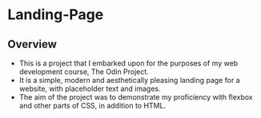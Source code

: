 # Landing-Page

## Overview
- This is a project that I embarked upon for the purposes of my web development course, The Odin Project.
- It is a simple, modern and aesthetically pleasing landing page for a website, with placeholder text and images.
- The aim of the project was to demonstrate my proficiency with flexbox and other parts of CSS, in addition to HTML.